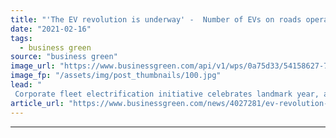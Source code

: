 ```yaml
---
title: "'The EV revolution is underway' -  Number of EVs on roads operated by EV100 firms doubled in 2020"
date: "2021-02-16"
tags: 
  - business green
source: "business green"
image_url: "https://www.businessgreen.com/api/v1/wps/0a75d33/54158627-76b4-4df6-827f-a1a9301004eb/9/electric-car-charging-185x114.jpg"
image_fp: "/assets/img/post_thumbnails/100.jpg"
lead: "
 Corporate fleet electrification initiative celebrates landmark year, as it reveals the number of EVs deployed by its members is set to hit 4.8 million by 2030 ..."
article_url: "https://www.businessgreen.com/news/4027281/ev-revolution-underway-evs-roads-operated-ev100-firms-doubled-2020"
---
```


---
